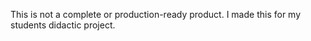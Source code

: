 

This is not a complete or production-ready product. I made this for my students didactic project.
